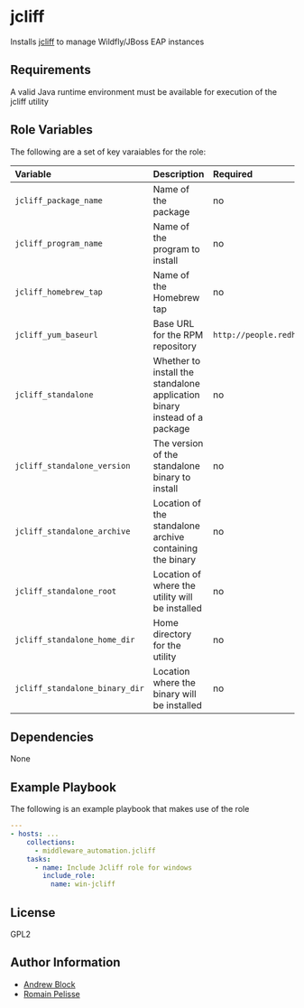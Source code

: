 jcliff
=========

Installs [jcliff](https://github.com/bserdar/jcliff) to manage Wildfly/JBoss EAP instances

Requirements
------------

A valid Java runtime environment must be available for execution of the jcliff utility

Role Variables
--------------

The following are a set of key varaiables for the role:


| Variable | Description | Required | Defaults |
|:---------|:------------|:---------|:---------|
|`jcliff_package_name`| Name of the package | no | `jcliff` |
|`jcliff_program_name`| Name of the program to install | no | `jcliff` |
|`jcliff_homebrew_tap`| Name of the Homebrew tap | no | `redhat-cop/redhat-cop` |
|`jcliff_yum_baseurl`| Base URL for the RPM repository | `http://people.redhat.com/~rpelisse/jcliff.yum` | `` |
|`jcliff_standalone`| Whether to install the standalone application binary instead of a package | no | `false` |
|`jcliff_standalone_version`| The version of the standalone binary to install | no | `2.12.5` |
|`jcliff_standalone_archive`| Location of the standalone archive containing the binary | no | `https://github.com/bserdar/jcliff/releases/download/<version>/jcliff-<version>-dist.tar.gz` |
|`jcliff_standalone_root`| Location of where the utility will be installed | no | `/usr/share` |
|`jcliff_standalone_home_dir`| Home directory for the utility | no | `/usr/share` |
|`jcliff_standalone_binary_dir`| Location where the binary will be installed | no | `/usr/bin` |

Dependencies
------------

None

Example Playbook
----------------

The following is an example playbook that makes use of the role

```yaml
---
- hosts: ...
    collections:
      - middleware_automation.jcliff
    tasks:
      - name: Include Jcliff role for windows
        include_role:
          name: win-jcliff
```

License
-------

GPL2

Author Information
------------------

* [Andrew Block](https://github.com/sabre1041)
* [Romain Pelisse](https://github.com/rpelisse) 